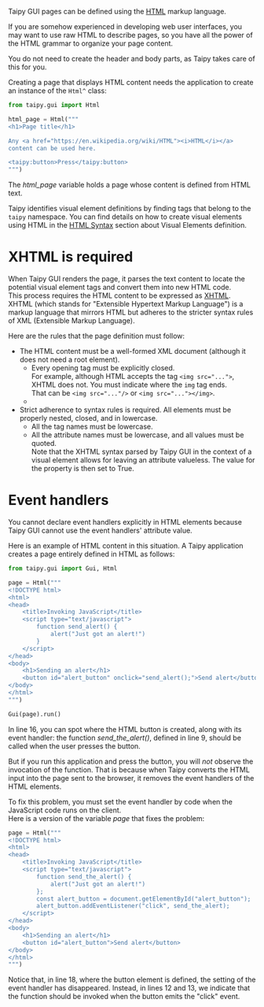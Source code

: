 Taipy GUI pages can be defined using the [HTML](https://en.wikipedia.org/wiki/HTML)
markup language.

If you are somehow experienced in developing web user interfaces, you may want to use raw HTML
to describe pages, so you have all the power of the HTML grammar to organize your page content.

You do not need to create the header and body parts, as Taipy takes care of this for you.

Creating a page that displays HTML content needs the application to create an instance of the
`Html^` class:
```python
from taipy.gui import Html

html_page = Html("""
<h1>Page title</h1>

Any <a href="https://en.wikipedia.org/wiki/HTML"><i>HTML</i></a>
content can be used here.

<taipy:button>Press</taipy:button>
""")
```

The *html_page* variable holds a page whose content is defined from HTML text.

Taipy identifies visual element definitions by finding tags that belong to the `taipy` namespace.
You can find details on how to create visual elements using HTML in the
[HTML Syntax](../viselements/index.md#html) section about Visual Elements definition.

# XHTML is required

When Taipy GUI renders the page, it parses the text content to locate the potential visual element
tags and convert them into new HTML code.<br/>
This process requires the HTML content to be expressed as [XHTML](https://www.w3.org/TR/xhtml1/).
XHTML (which stands for "Extensible Hypertext Markup Language") is a markup language that mirrors
HTML but adheres to the stricter syntax rules of XML (Extensible Markup Language).

Here are the rules that the page definition must follow:
- The HTML content must be a well-formed XML document (although it does not need a root
  element).<br/>
    - Every opening tag must be explicitly closed.<br/>
      For example, although HTML accepts the tag `<img src="...">`, XHTML does not. You must
      indicate where the `img` tag ends.<br/>
      That can be `<img src="..."/>` or `<img src="..."></img>`.
    -
- Strict adherence to syntax rules is required. All elements must be properly nested, closed, and in
  lowercase.
    - All the tag names must be lowercase.
    - All the attribute names must be lowercase, and all values must be quoted.<br/>
      Note that the XHTML syntax parsed by Taipy GUI in the context of a visual element allows for
      leaving an attribute valueless. The value for the property is then set to True.

# Event handlers

You cannot declare event handlers explicitly in HTML elements because Taipy GUI cannot use the event
handlers' attribute value.

Here is an example of HTML content in this situation. A Taipy application creates a page entirely
defined in HTML as follows:
```python linenums="1"
from taipy.gui import Gui, Html

page = Html("""
<!DOCTYPE html>
<html>
<head>
    <title>Invoking JavaScript</title>
    <script type="text/javascript">
        function send_alert() {
            alert("Just got an alert!")
        }
    </script>
</head>
<body>
    <h1>Sending an alert</h1>
    <button id="alert_button" onclick="send_alert();">Send alert</button>
</body>
</html>
""")

Gui(page).run()
```

In line 16, you can spot where the HTML button is created, along with its event handler: the
function *send_the_alert()*, defined in line 9, should be called when the user presses the button.

But if you run this application and press the button, you will *not* observe the invocation of the
function. That is because when Taipy converts the HTML input into the page sent to the browser, it
removes the event handlers of the HTML elements.

To fix this problem, you must set the event handler by code when the JavaScript code runs on the
client.<br/>
Here is a version of the variable *page* that fixes the problem:

```python linenums="3"
page = Html("""
<!DOCTYPE html>
<html>
<head>
    <title>Invoking JavaScript</title>
    <script type="text/javascript">
        function send_the_alert() {
            alert("Just got an alert!")
        };
        const alert_button = document.getElementById("alert_button");
        alert_button.addEventListener("click", send_the_alert);
    </script>
</head>
<body>
    <h1>Sending an alert</h1>
    <button id="alert_button">Send alert</button>
</body>
</html>
""")
```

Notice that, in line 18, where the button element is defined, the setting of the event handler has
disappeared. Instead, in lines 12 and 13, we indicate that the function should be invoked when the
button emits the "click" event.
